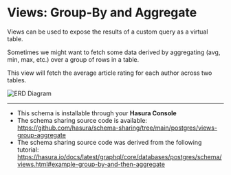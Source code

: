 # Views: Group-By and Aggregate

Views can be used to expose the results of a custom query as a virtual table.

Sometimes we might want to fetch some data derived by aggregating (avg, min, max, etc.) over a group of rows in a table.

This view will fetch the average article rating for each author across two tables.

![ERD Diagram](https://hasura.github.io/schema-sharing/postgres/views-group-aggregate/diagram.png)

-----

- This schema is installable through your **Hasura Console**
- The schema sharing source code is available: https://github.com/hasura/schema-sharing/tree/main/postgres/views-group-aggregate
- The schema sharing source code was derived from the following tutorial: https://hasura.io/docs/latest/graphql/core/databases/postgres/schema/views.html#example-group-by-and-then-aggregate